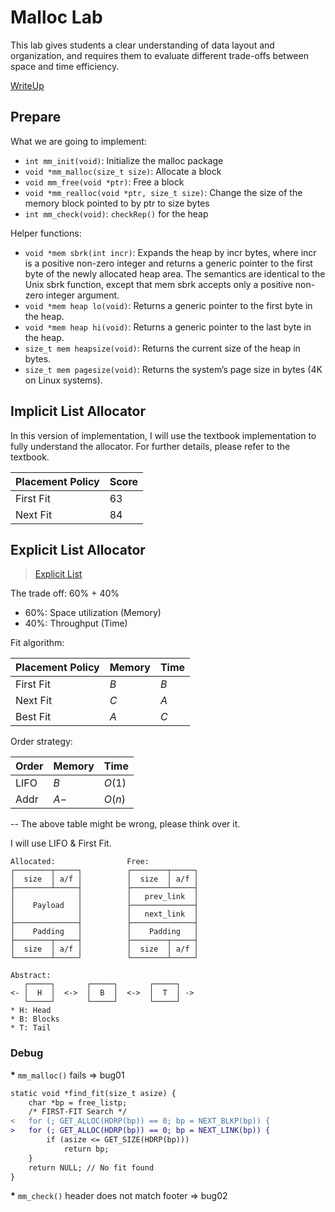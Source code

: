 # Malloc Lab

This lab gives students a clear understanding of data layout and organization,
and requires them to evaluate different trade-offs between space and time efficiency.

[WriteUp](http://csapp.cs.cmu.edu/3e/malloclab.pdf)

## Prepare

What we are going to implement:

* `int mm_init(void)`: Initialize the malloc package
* `void *mm_malloc(size_t size)`: Allocate a block
* `void mm_free(void *ptr)`: Free a block
* `void *mm_realloc(void *ptr, size_t size)`: Change the size of the memory
  block pointed to by ptr to size bytes
* `int mm_check(void)`: `checkRep()` for the heap

Helper functions:

* `void *mem sbrk(int incr)`: Expands the heap by incr bytes, where incr is a
  positive non-zero integer and returns a generic pointer to the first byte of
  the newly allocated heap area. The semantics are identical to the Unix sbrk
  function, except that mem sbrk accepts only a positive non-zero integer argument.
* `void *mem heap lo(void)`: Returns a generic pointer to the first byte in the heap.
* `void *mem heap hi(void)`: Returns a generic pointer to the last byte in the heap.
* `size_t mem heapsize(void)`: Returns the current size of the heap in bytes.
* `size_t mem pagesize(void)`: Returns the system’s page size in bytes (4K on Linux systems).

## Implicit List Allocator

In this version of implementation, I will use the textbook implementation to
fully understand the allocator. For further details, please refer to the textbook.

| Placement Policy | Score |
|------------------|-------|
| First Fit        | 63    |
| Next Fit         | 84    |

## Explicit List Allocator

> [Explicit List](https://cs.wellesley.edu/~cs240/s19/slides/malloc.pdf#page=20)

The trade off: 60% + 40%

* 60%: Space utilization (Memory)
* 40%: Throughput (Time)

Fit algorithm:

| Placement Policy | Memory | Time |
|------------------|--------|------|
| First Fit        | $B$    | $B$  |
| Next Fit         | $C$    | $A$  |
| Best Fit         | $A$    | $C$  |

Order strategy:

| Order | Memory | Time   |
|-------|--------|--------|
| LIFO  | $B$    | $O(1)$ |
| Addr  | $A-$   | $O(n)$ |

-- The above table might be wrong, please think over it.

I will use LIFO & First Fit.

```
Allocated:                Free:
┌────────┬─────┐          ┌────────┬─────┐
│  size  │ a/f │          │  size  │ a/f │
├────────┴─────┤          ├────────┴─────┤
│              │          │   prev_link  │ 
│    Payload   │          ├──────────────┤    
│              │          │   next_link  │
├──────────────┤          ├──────────────┤
│    Padding   │          │    Padding   │
├────────┬─────┤          ├────────┬─────┤
│  size  │ a/f │          │  size  │ a/f │
└────────┴─────┘          └────────┴─────┘

Abstract:
   ┌─────┐       ┌─────┐       ┌─────┐
<- │  H  │  <->  │  B  │  <->  │  T  │ ->
   └─────┘       └─────┘       └─────┘
* H: Head
* B: Blocks
* T: Tail
```

### Debug

<strong>*</strong> `mm_malloc()` fails => bug01

```diff
static void *find_fit(size_t asize) {
    char *bp = free_listp;
    /* FIRST-FIT Search */
<   for (; GET_ALLOC(HDRP(bp)) == 0; bp = NEXT_BLKP(bp)) {
>   for (; GET_ALLOC(HDRP(bp)) == 0; bp = NEXT_LINK(bp)) {
        if (asize <= GET_SIZE(HDRP(bp)))
            return bp;
    }
    return NULL; // No fit found
}
```

<strong>*</strong> `mm_check()` header does not match footer => bug02

